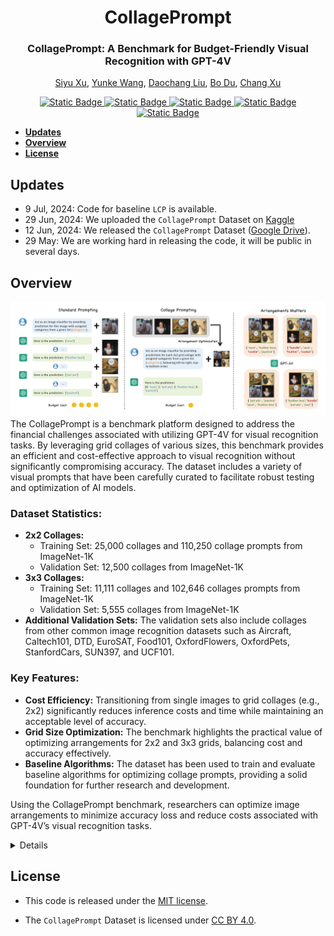 <div align="center">
<h1>CollagePrompt
</h1>

<h3>CollagePrompt: A Benchmark for Budget-Friendly Visual Recognition with GPT-4V</h3>

[Siyu Xu](https://github.com/siyuhsu), [Yunke Wang](https://yunke-wang.github.io/), [Daochang Liu](https://daochang.site/), [Bo Du](https://scholar.google.com/citations?hl=en&user=Shy1gnMAAAAJ), [Chang Xu](http://changxu.xyz/)

<a href="https://collageprompt.agiyearning.com/">
        <img src="https://img.shields.io/badge/Project-Page-a" alt="Static Badge">
    </a>
<a href="https://arxiv.org/abs/2403.11468">
        <img src="https://img.shields.io/badge/arXiv-2403.11468-b31b1b
        " alt="Static Badge">
    </a>
<a href="https://opensource.org/licenses/MIT">
        <img src="https://img.shields.io/badge/License-MIT-yellow.svg
        " alt="Static Badge">
    </a>
<a href="https://creativecommons.org/licenses/by/4.0/">
        <img src="https://img.shields.io/badge/License-CC_BY_4.0-05b5da.svg
        " alt="Static Badge">
    </a>
<a href="https://www.kaggle.com/datasets/siyuxu/collageprompt/">
        <img src="https://img.shields.io/badge/Dataset-Kaggle-20beff.svg
        " alt="Static Badge">
    </a>
</div>


* [**Updates**](#updates)  
* [**Overview**](#overview)  
* [**License**](#license)  


## Updates
* 9 Jul, 2024: Code for baseline `LCP` is available.
* 29 Jun, 2024: We uploaded the `CollagePrompt` Dataset on [Kaggle](https://www.kaggle.com/datasets/siyuxu/collageprompt/)
* 12 Jun, 2024: We released the `CollagePrompt` Dataset ([Google Drive](https://drive.google.com/file/d/1UVK0GhE1aQm1Fq7JDx93oZ4xpD2ZCUT8/view?usp=drive_link)).
* 29 May: We are working hard in releasing the code, it will be public in several days.


## Overview
![CollagePrompt](docs/assets/teaser.jpg)
The CollagePrompt is a benchmark platform designed to address the financial challenges associated with utilizing GPT-4V for visual recognition tasks. By leveraging grid collages of various sizes, this benchmark provides an efficient and cost-effective approach to visual recognition without significantly compromising accuracy. The dataset includes a variety of visual prompts that have been carefully curated to facilitate robust testing and optimization of AI models.

### Dataset Statistics:

- **2x2 Collages:**
  - Training Set: 25,000 collages and 110,250 collage prompts from ImageNet-1K
  - Validation Set: 12,500 collages from ImageNet-1K
- **3x3 Collages:**
  - Training Set: 11,111 collages and 102,646 collages prompts from ImageNet-1K
  - Validation Set: 5,555 collages from ImageNet-1K
- **Additional Validation Sets:** The validation sets also include collages from other common image recognition datasets such as Aircraft, Caltech101, DTD, EuroSAT, Food101, OxfordFlowers, OxfordPets, StanfordCars, SUN397, and UCF101.

### Key Features:

- **Cost Efficiency:** Transitioning from single images to grid collages (e.g., 2x2) significantly reduces inference costs and time while maintaining an acceptable level of accuracy.
- **Grid Size Optimization:** The benchmark highlights the practical value of optimizing arrangements for 2x2 and 3x3 grids, balancing cost and accuracy effectively.
- **Baseline Algorithms:** The dataset has been used to train and evaluate baseline algorithms for optimizing collage prompts, providing a solid foundation for further research and development.

Using the CollagePrompt benchmark, researchers can optimize image arrangements to minimize accuracy loss and reduce costs associated with GPT-4V’s visual recognition tasks.

<details>

### Abstract

Recent advancements in generative AI have suggested that by taking visual prompts, GPT-4V can demonstrate significant proficiency in visual recognition tasks. Despite its impressive capabilities, the financial cost associated with GPT-4V's inference presents a substantial barrier to its wide use. To address this challenge, we propose a budget-friendly collage prompting task that collages multiple images into a single visual prompt and makes GPT-4V perform visual recognition on several images simultaneously, thereby reducing the average cost of visual recognition. We present a comprehensive *dataset* of various collage prompts to assess its performance in GPT-4V's visual recognition. Our evaluations reveal several key findings: **1)** Recognition accuracy varies with different positions in the collage. **2)** Grouping images of the same category together leads to better visual recognition results. **3)** Incorrect labels often come from adjacent images. These findings highlight the importance of image arrangement within collage prompt. To this end, we construct a *benchmark* called **CollagePrompt**, which offers a platform for designing collage prompts to achieve more cost-effective visual recognition with GPT-4V. A *baseline* method derived from genetic algorithms to optimize collage layouts is proposed and two *metrics* are introduced to measure the efficiency of the optimized collage prompt. Our benchmark enables researchers to better optimize collage prompts, thus making GPT-4V more cost-effective in visual recognition.


</details>

## License  
<!-- #### Code License -->

* This code is released under the [MIT license](LICENSE).
<!-- #### Dataset License -->
* The `CollagePrompt` Dataset is licensed under [CC BY 4.0](https://creativecommons.org/licenses/by/4.0/).

